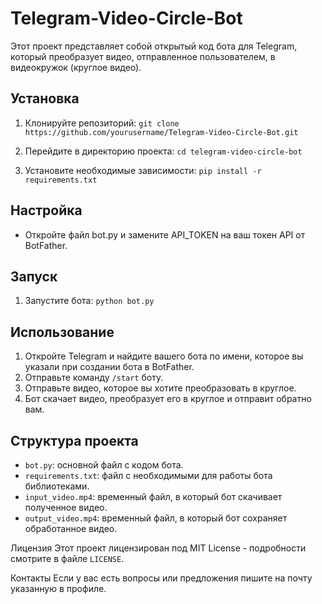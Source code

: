 # Telegram-Video-Circle-Bot
Этот проект представляет собой открытый код бота для Telegram, который преобразует видео, отправленное пользователем, в видеокружок (круглое видео).

## Установка
1. Клонируйте репозиторий:
``` git clone https://github.com/yourusername/Telegram-Video-Circle-Bot.git ```

2. Перейдите в директорию проекта:
``` cd telegram-video-circle-bot ```

3. Установите необходимые зависимости:
``` pip install -r requirements.txt ```

## Настройка
* Откройте файл bot.py и замените API_TOKEN на ваш токен API от BotFather.

## Запуск

1. Запустите бота:
``` python bot.py ```

## Использование
1. Откройте Telegram и найдите вашего бота по имени, которое вы указали при создании бота в BotFather.
2. Отправьте команду `/start` боту.
3. Отправьте видео, которое вы хотите преобразовать в круглое.
4. Бот скачает видео, преобразует его в круглое и отправит обратно вам.

## Структура проекта
* `bot.py`: основной файл с кодом бота.
* `requirements.txt`: файл с необходимыми для работы бота библиотеками.
* `input_video.mp4`: временный файл, в который бот скачивает полученное видео.
* `output_video.mp4`: временный файл, в который бот сохраняет обработанное видео.

Лицензия
Этот проект лицензирован под MIT License - подробности смотрите в файле `LICENSE`.

Контакты
Если у вас есть вопросы или предложения пишите на почту указанную в профиле.

